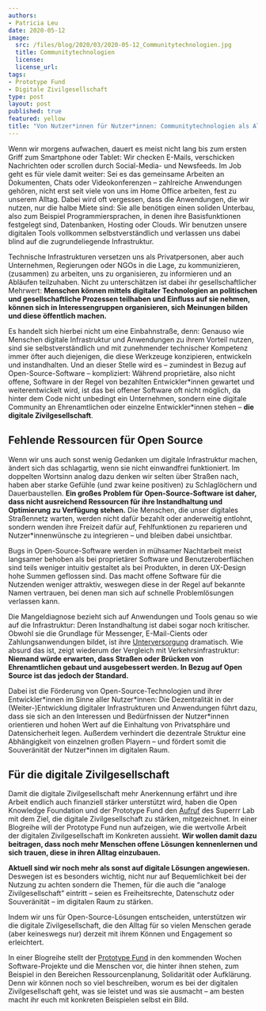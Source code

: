 ```yaml
---
authors:
- Patricia Leu
date: 2020-05-12
image: 
  src: /files/blog/2020/03/2020-05-12_Communitytechnologien.jpg
  title: Communitytechnologien
  license:
  license_url:
tags:
- Prototype Fund
- Digitale Zivilgesellschaft
type: post
layout: post
published: true
featured: yellow
title: "Von Nutzer*innen für Nutzer*innen: Communitytechnologien als Alltagshelfer – nicht nur in der Krise"
---
```



Wenn wir morgens aufwachen, dauert es meist nicht lang bis zum ersten Griff zum Smartphone oder Tablet: Wir checken E-Mails, verschicken Nachrichten oder scrollen durch Social-Media- und Newsfeeds. Im Job geht es für viele damit weiter: Sei es das gemeinsame Arbeiten an Dokumenten, Chats oder Videokonferenzen – zahlreiche Anwendungen gehören, nicht erst seit viele von uns im Home Office arbeiten, fest zu unserem Alltag. Dabei wird oft vergessen, dass die Anwendungen, die wir nutzen, nur die halbe Miete sind: Sie alle benötigen einen soliden Unterbau, also zum Beispiel Programmiersprachen, in denen ihre Basisfunktionen festgelegt sind, Datenbanken, Hosting oder Clouds. Wir benutzen unsere digitalen Tools vollkommen selbstverständlich und verlassen uns dabei blind auf die zugrundeliegende Infrastruktur. 

Technische Infrastrukturen versetzen uns als Privatpersonen, aber auch Unternehmen, Regierungen oder NGOs in die Lage, zu kommunizieren, (zusammen) zu arbeiten, uns zu organisieren, zu informieren und an Abläufen teilzuhaben. Nicht zu unterschätzen ist dabei ihr gesellschaftlicher Mehrwert: **Menschen können mittels digitaler Technologien an politischen und gesellschaftliche Prozessen teilhaben und Einfluss auf sie nehmen, können sich in Interessengruppen organisieren, sich Meinungen bilden und diese öffentlich machen.** 

Es handelt sich hierbei nicht um eine Einbahnstraße, denn: Genauso wie Menschen digitale Infrastruktur und Anwendungen zu ihrem Vorteil nutzen, sind sie selbstverständlich und mit zunehmender technischer Kompetenz immer öfter auch diejenigen, die diese Werkzeuge konzipieren, entwickeln und instandhalten. Und an dieser Stelle wird es – zumindest in Bezug auf Open-Source-Software – kompliziert: Während proprietäre, also nicht offene, Software in der Regel von bezahlten Entwickler\*innen gewartet und weiterentwickelt wird, ist das bei offener Software oft nicht möglich, da hinter dem Code nicht unbedingt ein Unternehmen, sondern eine digitale Community an Ehrenamtlichen oder einzelne Entwickler*innen stehen – **die digitale Zivilgesellschaft**. 

## Fehlende Ressourcen für Open Source

Wenn wir uns auch sonst wenig Gedanken um digitale Infrastruktur machen, ändert sich das schlagartig, wenn sie nicht einwandfrei funktioniert. Im doppelten Wortsinn analog dazu denken wir selten über Straßen nach, haben aber starke Gefühle (und zwar keine positiven) zu Schlaglöchern und Dauerbaustellen. **Ein großes Problem für Open-Source-Software ist daher, dass nicht ausreichend Ressourcen für ihre Instandhaltung und Optimierung zu Verfügung stehen.** Die Menschen, die unser digitales Straßennetz warten, werden nicht dafür bezahlt oder anderweitig entlohnt, sondern wenden ihre Freizeit dafür auf, Fehlfunktionen zu reparieren und Nutzer*innenwünsche zu integrieren – und bleiben dabei unsichtbar. 

Bugs in Open-Source-Software werden in mühsamer Nachtarbeit meist langsamer behoben als bei proprietärer Software und Benutzeroberflächen sind teils weniger intuitiv gestaltet als bei Produkten, in deren UX-Design hohe Summen geflossen sind. Das macht offene Software für die Nutzenden weniger attraktiv, weswegen diese in der Regel auf bekannte Namen vertrauen, bei denen man sich auf schnelle Problemlösungen verlassen kann. 

Die Mangeldiagnose bezieht sich auf Anwendungen und Tools genau so wie auf die Infrastruktur: Deren Instandhaltung ist dabei sogar noch kritischer. Obwohl sie die Grundlage für Messenger, E-Mail-Cients oder Zahlungsanwendungen bildet, ist ihre [Unterversorgung](https://www.fordfoundation.org/media/2976/roads-and-bridges-the-unseen-labor-behind-our-digital-infrastructure.pdf) dramatisch. Wie absurd das ist, zeigt wiederum der Vergleich mit Verkehrsinfrastruktur: **Niemand würde erwarten, dass Straßen oder Brücken von Ehrenamtlichen gebaut und ausgebessert werden. In Bezug auf Open Source ist das jedoch der Standard.**

Dabei ist die Förderung von Open-Source-Technologien und ihrer Entwickler\*innen im Sinne aller Nutzer\*innen: Die Dezentralität in der (Weiter-)Entwicklung digitaler Infrastrukturen und Anwendungen führt dazu, dass sie sich an den Interessen und Bedürfnissen der Nutzer\*innen orientieren und hohen Wert auf die Einhaltung von Privatsphäre und Datensicherheit legen. Außerdem verhindert die dezentrale Struktur eine Abhängigkeit von einzelnen großen Playern – und fördert somit die Souveränität der Nutzer\*innen im digitalen Raum. 

## Für die digitale Zivilgesellschaft

Damit die digitale Zivilgesellschaft mehr Anerkennung erfährt und ihre Arbeit endlich auch finanziell stärker unterstützt wird, haben die Open Knowledge Foundation und der Prototype Fund den [Aufruf](https://digitalezivilgesellschaft.org/) des Superrr Lab mit dem Ziel, die digitale Zivilgesellschaft zu stärken, mitgezeichnet. In einer Blogreihe will der Prototype Fund nun aufzeigen, wie die wertvolle Arbeit der digitalen Zivilgesellschaft im Konkreten aussieht. **Wir wollen damit dazu beitragen, dass noch mehr Menschen offene Lösungen kennenlernen und sich trauen, diese in ihren Alltag einzubauen.**

**Aktuell sind wir noch mehr als sonst auf digitale Lösungen angewiesen.** Deswegen ist es besonders wichtig, nicht nur auf Bequemlichkeit bei der Nutzung zu achten sondern die Themen, für die auch die “analoge Zivilgesellschaft” eintritt – seien es Freiheitsrechte, Datenschutz oder Souveränität – im digitalen Raum zu stärken.

Indem wir uns für Open-Source-Lösungen entscheiden, unterstützen wir die digitale Zivilgesellschaft, die den Alltag für so vielen Menschen gerade (aber keineswegs nur) derzeit mit ihrem Können und Engagement so erleichtert. 

In einer Blogreihe stellt der [Prototype Fund](https://prototypefund.de/was-ist-die-digitale-zivilgesellschaft/) in den kommenden Wochen Software-Projekte und die Menschen vor, die hinter ihnen stehen, zum Beispiel in den Bereichen Ressourcenplanung, Solidarität oder Aufklärung. Denn wir können noch so viel beschreiben, worum es bei der digitalen Zivilgesellschaft geht, was sie leistet und was sie ausmacht – am besten macht ihr euch mit konkreten Beispielen selbst ein Bild.
